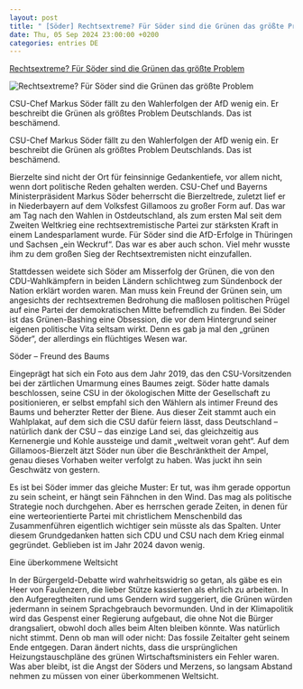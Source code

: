 ```yaml
---
layout: post
title: " [Söder] Rechtsextreme? Für Söder sind die Grünen das größte Problem"
date: Thu, 05 Sep 2024 23:00:00 +0200
categories: entries DE
---
```

[Rechtsextreme? Für Söder sind die Grünen das größte Problem](https://www.rheinpfalz.de/politik_artikel,-rechtsextreme-f%C3%BCr-s%C3%B6der-sind-die-gr%C3%BCnen-das-gr%C3%B6%C3%9Fte-problem-_arid,5688724.html)

![Rechtsextreme? Für Söder sind die Grünen das größte Problem](https://www.rheinpfalz.de/cms_media/module_img/13143/6571976_1_facebookSM_5fb2440029eec434.webp)

CSU-Chef Markus Söder fällt zu den Wahlerfolgen der AfD wenig ein. Er beschreibt die Grünen als größtes Problem Deutschlands. Das ist beschämend.

CSU-Chef Markus Söder fällt zu den Wahlerfolgen der AfD wenig ein. Er beschreibt die Grünen als größtes Problem Deutschlands. Das ist beschämend.

Bierzelte sind nicht der Ort für feinsinnige Gedankentiefe, vor allem nicht, wenn dort politische Reden gehalten werden. CSU-Chef und Bayerns Ministerpräsident Markus Söder beherrscht die Bierzeltrede, zuletzt lief er in Niederbayern auf dem Volksfest Gillamoos zu großer Form auf. Das war am Tag nach den Wahlen in Ostdeutschland, als zum ersten Mal seit dem Zweiten Weltkrieg eine rechtsextremistische Partei zur stärksten Kraft in einem Landesparlament wurde. Für Söder sind die AfD-Erfolge in Thüringen und Sachsen „ein Weckruf“. Das war es aber auch schon. Viel mehr wusste ihm zu dem großen Sieg der Rechtsextremisten nicht einzufallen.

Stattdessen weidete sich Söder am Misserfolg der Grünen, die von den CDU-Wahlkämpfern in beiden Ländern schlichtweg zum Sündenbock der Nation erklärt worden waren. Man muss kein Freund der Grünen sein, um angesichts der rechtsextremen Bedrohung die maßlosen politischen Prügel auf eine Partei der demokratischen Mitte befremdlich zu finden. Bei Söder ist das Grünen-Bashing eine Obsession, die vor dem Hintergrund seiner eigenen politische Vita seltsam wirkt. Denn es gab ja mal den „grünen Söder“, der allerdings ein flüchtiges Wesen war.

Söder – Freund des Baums

Eingeprägt hat sich ein Foto aus dem Jahr 2019, das den CSU-Vorsitzenden bei der zärtlichen Umarmung eines Baumes zeigt. Söder hatte damals beschlossen, seine CSU in der ökologischen Mitte der Gesellschaft zu positionieren, er selbst empfahl sich den Wählern als intimer Freund des Baums und beherzter Retter der Biene. Aus dieser Zeit stammt auch ein Wahlplakat, auf dem sich die CSU dafür feiern lässt, dass Deutschland – natürlich dank der CSU – das einzige Land sei, das gleichzeitig aus Kernenergie und Kohle aussteige und damit „weltweit voran geht“. Auf dem Gillamoos-Bierzelt ätzt Söder nun über die Beschränktheit der Ampel, genau dieses Vorhaben weiter verfolgt zu haben. Was juckt ihn sein Geschwätz von gestern.

Es ist bei Söder immer das gleiche Muster: Er tut, was ihm gerade opportun zu sein scheint, er hängt sein Fähnchen in den Wind. Das mag als politische Strategie noch durchgehen. Aber es herrschen gerade Zeiten, in denen für eine werteorientierte Partei mit christlichem Menschenbild das Zusammenführen eigentlich wichtiger sein müsste als das Spalten. Unter diesem Grundgedanken hatten sich CDU und CSU nach dem Krieg einmal gegründet. Geblieben ist im Jahr 2024 davon wenig.

Eine überkommene Weltsicht

In der Bürgergeld-Debatte wird wahrheitswidrig so getan, als gäbe es ein Heer von Faulenzern, die lieber Stütze kassierten als ehrlich zu arbeiten. In den Aufgeregtheiten rund ums Gendern wird suggeriert, die Grünen würden jedermann in seinem Sprachgebrauch bevormunden. Und in der Klimapolitik wird das Gespenst einer Regierung aufgebaut, die ohne Not die Bürger drangsaliert, obwohl doch alles beim Alten bleiben könnte. Was natürlich nicht stimmt. Denn ob man will oder nicht: Das fossile Zeitalter geht seinem Ende entgegen. Daran ändert nichts, dass die ursprünglichen Heizungstauschpläne des grünen Wirtschaftsministers ein Fehler waren. Was aber bleibt, ist die Angst der Söders und Merzens, so langsam Abstand nehmen zu müssen von einer überkommenen Weltsicht.

